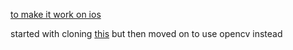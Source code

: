 [to make it work on ios](https://developer.apple.com/forums/thread/690523)


started with cloning [this](https://github.com/hugozanini/TFJS-object-detection)
but then moved on to use opencv instead